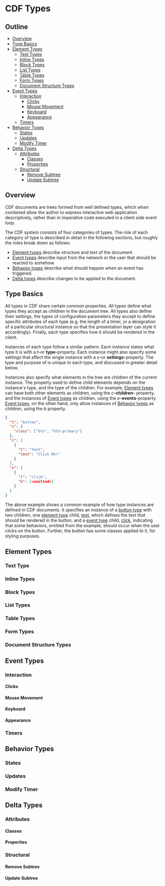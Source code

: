 # CDF Types

## Outline

  * [Overview](#overview)
  * [Type Basics](#type-basics)
  * [Element Types](#element-types)
      * [Text Types](#text-type)
      * [Inline Types](#inline-types)
      * [Block Types](#block-types)
      * [List Types](#list-types)
      * [Table Types](#table-types)
      * [Form Types](#form-types)
      * [Document Structure Types](#document-structure-types)
  * [Event Types](#event-types)
      * [Interaction](#interaction)
           * [Clicks](#clicks)
           * [Mouse Movement](#mouse-movement)
           * [Keyboard](#keyboard)
           * [Appearance](#appearance)
      * [Timers](#timers)
  * [Behavior Types](#behavior-types)
      * [States](#states)
      * [Updates](#updates)
      * [Modify Timer](#modify-timer)
  * [Delta Types](#delta-types)
      * [Attributes](#attributes)
           * [Classes](#classes)
           * [Properties](#properties)
      * [Structural](#structural)
           * [Remove Subtree](#remove-subtree)
           * [Update Subtree](#update-subtree)
          

## Overview
CDF documents are trees formed from well defined types, which when combined
allow the author to express interactive web application descriptively,
rather than in imperative code executed in a client side event loop.

The CDF system consists of four categories of types. The role of each category
of type is described in detail in the following sections, but roughly the roles
break down as follows:

  * [Element types](#element-types) describe structure and text of the document.
  * [Event types](#event-types) describe input from the network or the user
    that should be reacted to somehow.
  * [Behavior types](#behavior-types) describe what should happen when an
    event has triggered.
  * [Delta types](#delta-types) describe changes to be applied to the document.

## Type Basics 

All types in CDF share certain common properties. All types define what types
they accept as children in the document tree. All types also define their
settings, the types of configuration parameters they accept to define specific
attributes of each type (e.g. the length of a timer, or a designation of a
particular structural instance so that the presentation layer can style it
accordingly). Finally, each type specifies how it should be rendered in the
client.

Instances of each type follow a similar pattern.  Each instance states
what type it is with a *t*–or **type**–property.  Each instance might also
specify some settings that affect the single instance with a *s*–or
**settings**–property.  The type and purpose of is unique to each type,
and discussed in greater detail below.

Instances also specify what elements in the tree are children of the current
instance.  The property used to define child elements depends on the 
instance's type, and the type of the children.  For example,
[Element types](#elment-types) can have both other elements as children, using
the *c*–**children**– property, and the instances of
[Event types](#event-types) as children, using the *e*–**events**–property.
[Event types](#event-types), on the other hand, only allow instances 
of [Behavior types](#behavior-types) as children, using the *b* property.

```json
{
  "t": "button",
  "s": {
    "class": ["btn", "btn-primary"]
  },
  "c": [
    {
      "t": "text",
      "text": "Click Me!"
    }
  ],
  "e": [
    {
      "t": "click",
      "b": [<omitted>]
    }
  ]
}
```

The above example shows a common example of how type instances are defined
in CDF documents.  It specifies an instance of a [button type](#button)
with two children, one [element type](#element-types) child, [text](#text),
which defines the text that should be rendered in the button, and a
[event type](#event-types) child, [click](#click), indicating that some
behaviors, omitted from the example, should occur when the user clicks on
the button.  Further, the button has some classes applied to it, for styling
purposes.

## Element Types

### Text Type
### Inline Types
### Block Types
### List Types
### Table Types
### Form Types
### Document Structure Types

## Event Types
### Interaction
#### Clicks
#### Mouse Movement
#### Keyboard
#### Appearance
### Timers

## Behavior Types
### States
### Updates
### Modify Timer

## Delta Types
### Attributes
#### Classes
#### Properties
### Structural
#### Remove Subtree
#### Update Subtree
